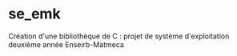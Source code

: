 se_emk
======

Création d'une bibliothèque de C : projet de système d'exploitation deuxième année Enseirb-Matmeca
